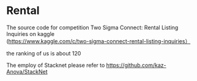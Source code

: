 # Rental
The source code for competition Two Sigma Connect: Rental Listing Inquiries on kaggle   
(https://www.kaggle.com/c/two-sigma-connect-rental-listing-inquiries）

the ranking of us is about 120       

The employ of Stacknet please refer to https://github.com/kaz-Anova/StackNet    

